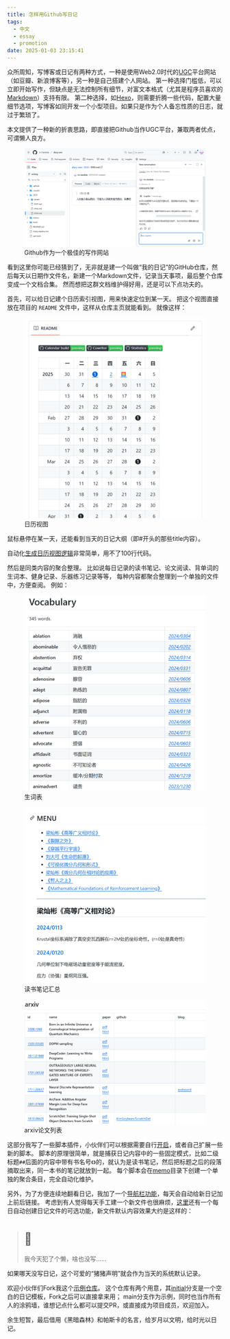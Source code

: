 ```yaml
---
title: 怎样用Github写日记
tags:
  - 中文
  - essay
  - promotion
date: 2025-01-03 23:15:41
---
```




众所周知，写博客或日记有两种方式，一种是使用Web2.0时代的[UGC](https://zh.wikipedia.org/wiki/用户生成内容)平台网站（如豆瓣、新浪博客等），另一种是自己搭建个人网站。
第一种选择门槛低，可以立即开始写作，但缺点是无法控制所有细节，对富文本格式（尤其是程序员喜欢的[Markdown](https://markdown.com.cn/intro.html#markdown-%E6%98%AF%E4%BB%80%E4%B9%88)）支持有限。
第二种选择，如[Hexo](https://hexo.io/zh-cn/)，则需要折腾一些代码，配置大量细节选项，写博客如同开发一个小型项目。如果只是作为个人备忘性质的日志，就过于繁琐了。

本文提供了一种新的折衷思路，即直接把Github当作UGC平台，兼取两者优点，可谓懒人良方。

<figure>
	<picture>
		<a href="https://github.com/k-l-lambda/diary-one" target="_blank"><img src="/images/github-diary-demo.png" /></a>
	</picture>
	<figcaption>
		Github作为一个极佳的写作网站
	</figcaption>
</figure>

<!-- more -->

看到这里你可能已经猜到了，无非就是建一个叫做“我的日记”的GitHub仓库，然后每天以日期作文件名，新建一个Markdown文件，记录当天事项，最后整个仓库变成一个文档合集。
然而想把这群文档维护得好用，还是可以下点功夫的。

首先，可以给日记建个日历索引视图，用来快速定位到某一天。
把这个视图直接放在项目的 `README` 文件中，这样从仓库主页就能看到。
就像这样：

<figure>
	<picture>
		<img src="/images/github-diary-calendar.png" width="458" />
	</picture>
	<figcaption>
		日历视图
	</figcaption>
</figure>

鼠标悬停在某一天，还能看到当天的日记大纲（即#开头的那些title内容）。

自动化[生成日历视图逻辑](https://github.com/k-l-lambda/diary-one/blob/main/tools/buildCalendar.js)非常简单，用不了100行代码。

然后是同类内容的聚合整理。
比如说每日记录的读书笔记、论文阅读、背单词的生词本、健身记录、乐器练习记录等等，
每种内容都聚合整理到一个单独的文件中，方便查阅。
例如：

<figure>
	<picture>
		<img src="/images/github-diary-vocab.png" width="465" />
	</picture>
	<figcaption>
		生词表
	</figcaption>
</figure>

<figure>
	<picture>
		<img src="/images/github-diary-reading.png" width="482" />
	</picture>
	<figcaption>
		读书笔记汇总
	</figcaption>
</figure>

<figure>
	<picture>
		<img src="/images/github-diary-arxiv.png" width="480" />
	</picture>
	<figcaption>
		arxiv论文列表
	</figcaption>
</figure>

这部分我写了一些脚本插件，小伙伴们可以根据需要自行[开启](https://github.com/k-l-lambda/diary-one/blob/main/tools/buildStatistics.js)，或者自己扩展一些新的脚本。
脚本的原理很简单，就是捕获日记内容中的一些固定模式，比如二级标题`##`后面的内容中带有书名号`《》`的，就认为是读书笔记，然后把标题之后的段落摘取出来，同一本书的笔记就放到一起。
每个脚本会在[memo](https://github.com/k-l-lambda/diary-one/tree/main/memo)目录下创建一个单独的聚合条目，完全自动化维护。

另外，为了方便连续地翻看日记，我加了一个[导航栏功能](https://github.com/k-l-lambda/diary-one/blob/main/tools/cowriter.js#L11)，每天会自动给新日记加上前后链接。
考虑到有人觉得每天手工建一个新文件也很麻烦，[这里](https://github.com/k-l-lambda/diary-one/blob/main/tools/cowriter.js#L5)还有一个每日自动创建日记文件的可选功能，新文件默认内容效果大约是这样的：

> # &#x1f437;
> 我今天犯了个懒，啥也没写……

如果哪天没写日记，这个可爱的“猪猪声明”就会作为当天的系统默认记录。

欢迎小伙伴们Fork我这个[示例仓库](https://github.com/k-l-lambda/diary-one)。
这个仓库有两个用意，其[initial](https://github.com/k-l-lambda/diary-one/tree/initial)分支是一个空白的日记模板，Fork之后可以直接拿来用；
main分支作为示例，同时也当作所有人的涂鸦墙，谁想记点什么都可以提交PR，或直接成为项目成员，欢迎加入。

余生短暂，最后借用《黑暗森林》和帕斯卡的名言，给岁月以文明，给时光以日记。
